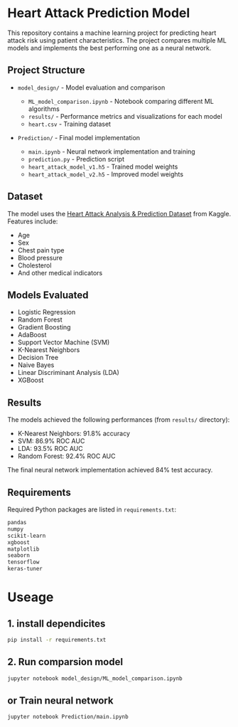 # Heart Attack Prediction Model

This repository contains a machine learning project for predicting heart attack risk using patient characteristics. The project compares multiple ML models and implements the best performing one as a neural network.

## Project Structure

- `model_design/` - Model evaluation and comparison
  - `ML_model_comparison.ipynb` - Notebook comparing different ML algorithms
  - `results/` - Performance metrics and visualizations for each model
  - `heart.csv` - Training dataset

- `Prediction/` - Final model implementation  
  - `main.ipynb` - Neural network implementation and training
  - `prediction.py` - Prediction script
  - `heart_attack_model_v1.h5` - Trained model weights
  - `heart_attack_model_v2.h5` - Improved model weights

## Dataset

The model uses the [Heart Attack Analysis & Prediction Dataset](https://www.kaggle.com/datasets/rashikrahmanpritom/heart-attack-analysis-prediction-dataset) from Kaggle. Features include:

- Age
- Sex 
- Chest pain type
- Blood pressure
- Cholesterol
- And other medical indicators

## Models Evaluated

- Logistic Regression
- Random Forest
- Gradient Boosting
- AdaBoost
- Support Vector Machine (SVM)
- K-Nearest Neighbors
- Decision Tree
- Naive Bayes
- Linear Discriminant Analysis (LDA)
- XGBoost

## Results

The models achieved the following performances (from `results/` directory):

- K-Nearest Neighbors: 91.8% accuracy
- SVM: 86.9% ROC AUC
- LDA: 93.5% ROC AUC 
- Random Forest: 92.4% ROC AUC

The final neural network implementation achieved 84% test accuracy.

## Requirements

Required Python packages are listed in `requirements.txt`:

```sh
pandas
numpy 
scikit-learn
xgboost
matplotlib
seaborn
tensorflow
keras-tuner
```

# Useage 

## 1. install dependicites 
```bash 
pip install -r requirements.txt
```

## 2. Run comparsion model
```bash 
jupyter notebook model_design/ML_model_comparison.ipynb
```

## or Train neural network 

```bash 
jupyter notebook Prediction/main.ipynb
```
